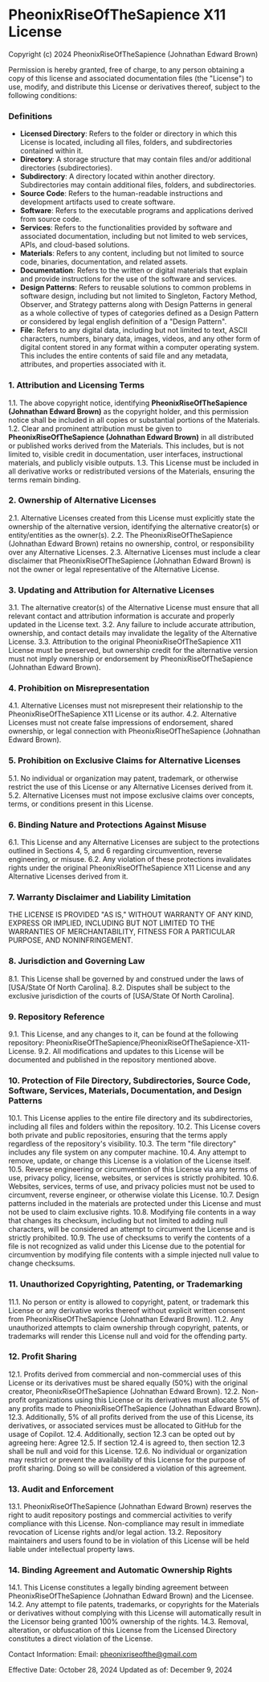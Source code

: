 # PheonixRiseOfTheSapience X11 License

Copyright (c) 2024 PheonixRiseOfTheSapience (Johnathan Edward Brown)

Permission is hereby granted, free of charge, to any person obtaining a copy of this license and associated documentation files (the "License") to use, modify, and distribute this License or derivatives thereof, subject to the following conditions:

### Definitions
- **Licensed Directory**: Refers to the folder or directory in which this License is located, including all files, folders, and subdirectories contained within it.
- **Directory**: A storage structure that may contain files and/or additional directories (subdirectories).
- **Subdirectory**: A directory located within another directory. Subdirectories may contain additional files, folders, and subdirectories.
- **Source Code**: Refers to the human-readable instructions and development artifacts used to create software.
- **Software**: Refers to the executable programs and applications derived from source code.
- **Services**: Refers to the functionalities provided by software and associated documentation, including but not limited to web services, APIs, and cloud-based solutions.
- **Materials**: Refers to any content, including but not limited to source code, binaries, documentation, and related assets.
- **Documentation**: Refers to the written or digital materials that explain and provide instructions for the use of the software and services.
- **Design Patterns**: Refers to reusable solutions to common problems in software design, including but not limited to Singleton, Factory Method, Observer, and Strategy patterns along with Design Patterns in general as a whole collective of types of categories defined as a Design Pattern or considered by legal english definition of a "Design Pattern".
- **File**: Refers to any digital data, including but not limited to text, ASCII characters, numbers, binary data, images, videos, and any other form of digital content stored in any format within a computer operating system. This includes the entire contents of said file and any metadata, attributes, and properties associated with it.

### 1. Attribution and Licensing Terms
1.1. The above copyright notice, identifying **PheonixRiseOfTheSapience (Johnathan Edward Brown)** as the copyright holder, and this permission notice shall be included in all copies or substantial portions of the Materials.
1.2. Clear and prominent attribution must be given to **PheonixRiseOfTheSapience (Johnathan Edward Brown)** in all distributed or published works derived from the Materials. This includes, but is not limited to, visible credit in documentation, user interfaces, instructional materials, and publicly visible outputs.
1.3. This License must be included in all derivative works or redistributed versions of the Materials, ensuring the terms remain binding.

### 2. Ownership of Alternative Licenses
2.1. Alternative Licenses created from this License must explicitly state the ownership of the alternative version, identifying the alternative creator(s) or entity/entities as the owner(s).
2.2. The PheonixRiseOfTheSapience (Johnathan Edward Brown) retains no ownership, control, or responsibility over any Alternative Licenses.
2.3. Alternative Licenses must include a clear disclaimer that PheonixRiseOfTheSapience (Johnathan Edward Brown) is not the owner or legal representative of the Alternative License.

### 3. Updating and Attribution for Alternative Licenses
3.1. The alternative creator(s) of the Alternative License must ensure that all relevant contact and attribution information is accurate and properly updated in the License text.
3.2. Any failure to include accurate attribution, ownership, and contact details may invalidate the legality of the Alternative License.
3.3. Attribution to the original PheonixRiseOfTheSapience X11 License must be preserved, but ownership credit for the alternative version must not imply ownership or endorsement by PheonixRiseOfTheSapience (Johnathan Edward Brown).

### 4. Prohibition on Misrepresentation
4.1. Alternative Licenses must not misrepresent their relationship to the PheonixRiseOfTheSapience X11 License or its author.
4.2. Alternative Licenses must not create false impressions of endorsement, shared ownership, or legal connection with PheonixRiseOfTheSapience (Johnathan Edward Brown).

### 5. Prohibition on Exclusive Claims for Alternative Licenses
5.1. No individual or organization may patent, trademark, or otherwise restrict the use of this License or any Alternative Licenses derived from it.
5.2. Alternative Licenses must not impose exclusive claims over concepts, terms, or conditions present in this License.

### 6. Binding Nature and Protections Against Misuse
6.1. This License and any Alternative Licenses are subject to the protections outlined in Sections 4, 5, and 6 regarding circumvention, reverse engineering, or misuse.
6.2. Any violation of these protections invalidates rights under the original PheonixRiseOfTheSapience X11 License and any Alternative Licenses derived from it.

### 7. Warranty Disclaimer and Liability Limitation
THE LICENSE IS PROVIDED "AS IS," WITHOUT WARRANTY OF ANY KIND, EXPRESS OR IMPLIED, INCLUDING BUT NOT LIMITED TO THE WARRANTIES OF MERCHANTABILITY, FITNESS FOR A PARTICULAR PURPOSE, AND NONINFRINGEMENT.

### 8. Jurisdiction and Governing Law
8.1. This License shall be governed by and construed under the laws of [USA/State Of North Carolina].
8.2. Disputes shall be subject to the exclusive jurisdiction of the courts of [USA/State Of North Carolina].

### 9. Repository Reference
9.1. This License, and any changes to it, can be found at the following repository: PheonixRiseOfTheSapience/PheonixRiseOfTheSapience-X11-License.
9.2. All modifications and updates to this License will be documented and published in the repository mentioned above.

### 10. Protection of File Directory, Subdirectories, Source Code, Software, Services, Materials, Documentation, and Design Patterns
10.1. This License applies to the entire file directory and its subdirectories, including all files and folders within the repository.
10.2. This License covers both private and public repositories, ensuring that the terms apply regardless of the repository's visibility.
10.3. The term "file directory" includes any file system on any computer machine.
10.4. Any attempt to remove, update, or change this License is a violation of the License itself.
10.5. Reverse engineering or circumvention of this License via any terms of use, privacy policy, license, websites, or services is strictly prohibited.
10.6. Websites, services, terms of use, and privacy policies must not be used to circumvent, reverse engineer, or otherwise violate this License.
10.7. Design patterns included in the materials are protected under this License and must not be used to claim exclusive rights.
10.8. Modifying file contents in a way that changes its checksum, including but not limited to adding null characters, will be considered an attempt to circumvent the License and is strictly prohibited.
10.9. The use of checksums to verify the contents of a file is not recognized as valid under this License due to the potential for circumvention by modifying file contents with a simple injected null value to change checksums.


### 11. Unauthorized Copyrighting, Patenting, or Trademarking
11.1. No person or entity is allowed to copyright, patent, or trademark this License or any derivative works thereof without explicit written consent from PheonixRiseOfTheSapience (Johnathan Edward Brown).
11.2. Any unauthorized attempts to claim ownership through copyright, patents, or trademarks will render this License null and void for the offending party.

### 12. Profit Sharing
12.1. Profits derived from commercial and non-commercial uses of this License or its derivatives must be shared equally (50%) with the original creator, PheonixRiseOfTheSapience (Johnathan Edward Brown).
12.2. Non-profit organizations using this License or its derivatives must allocate 5% of any profits made to PheonixRiseOfTheSapience (Johnathan Edward Brown).
12.3. Additionally, 5% of all profits derived from the use of this License, its derivatives, or associated services must be allocated to GitHub for the usage of Copilot.
12.4. Additionally, section 12.3 can be opted out by agreeing here: Agree
12.5. If section 12.4 is agreed to, then section 12.3 shall be null and void for this License.
12.6. No individual or organization may restrict or prevent the availability of this License for the purpose of profit sharing. Doing so will be considered a violation of this agreement.

### 13. Audit and Enforcement
13.1. PheonixRiseOfTheSapience (Johnathan Edward Brown) reserves the right to audit repository postings and commercial activities to verify compliance with this License. Non-compliance may result in immediate revocation of License rights and/or legal action.
13.2. Repository maintainers and users found to be in violation of this License will be held liable under intellectual property laws.

### 14. Binding Agreement and Automatic Ownership Rights
14.1. This License constitutes a legally binding agreement between PheonixRiseOfTheSapience (Johnathan Edward Brown) and the Licensee.
14.2. Any attempt to file patents, trademarks, or copyrights for the Materials or derivatives without complying with this License will automatically result in the Licensor being granted 100% ownership of the rights.
14.3. Removal, alteration, or obfuscation of this License from the Licensed Directory constitutes a direct violation of the License.

Contact Information:
Email: pheonixriseofthe@gmail.com

Effective Date: October 28, 2024
Updated as of: December 9, 2024
